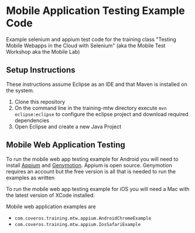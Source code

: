 # Mobile Application Testing Example Code
Example selenium and appium test code for the training class "Testing Mobile Webapps in the Cloud with Selenium" (aka the Mobile Test Workshop aka the Mobile Lab)

## Setup Instructions
These instructions assume Eclipse as an IDE and that Maven is installed on the system.
  
1. Clone this repository
1. On the command line in the training-mtw directory execute `mvn eclipse:eclipse` to configure the eclipse project and download required dependencies
1. Open Eclipse and create a new Java Project

## Mobile Web Application Testing
To run the mobile web app testing example for Android you will need to install [Appium](http://appium.io/]) and [Genymotion](https://www.genymotion.com/). Appium is open source. Genymotion requires an account but the free version is all that is needed to run the examples as written

To run the mobile web app testing example for iOS you will need a Mac with the latest version of XCode installed.

Mobile web application examples are
* `com.coveros.training.mtw.appium.AndroidChromeExample`
* `com.coveros.training.mtw.appium.IosSafariExample`
